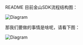 README
  目前金山SDK流程结构图：
    
  ![Diagram](diagram.png)
  
  那我们要做的事情是啥呢，请看下图：
  
  ![Diagram](SenseME.png)
